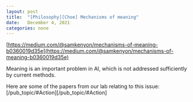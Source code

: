 ```yaml
---
layout: post
title:  "[Philosophy][Choe] Mechanisms of meaning"
date:   December 4, 2021
categories: none
---
```


[https://medium.com/@samkenyon/mechanisms-of-meaning-b0360019d35e](https://medium.com/@samkenyon/mechanisms-of-meaning-b0360019d35e)

Meaning is an important problem in AI, which is not addressed sufficiently by current methods. 


Here are some of the papers from our lab relating to this issue:
[/pub_topic/#Action][/pub_topic/#Action]

 


